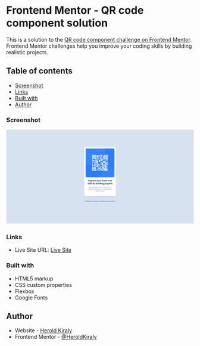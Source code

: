 # Frontend Mentor - QR code component solution

This is a solution to the [QR code component challenge on Frontend Mentor](https://www.frontendmentor.io/challenges/qr-code-component-iux_sIO_H). Frontend Mentor challenges help you improve your coding skills by building realistic projects. 

## Table of contents

- [Screenshot](#screenshot)
- [Links](#links)
- [Built with](#built-with)
- [Author](#author)

### Screenshot

![](/images/screenshot.png)

### Links

- Live Site URL: [Live Site](https://qr-code-component-main-hazel.vercel.app/)

### Built with

- HTML5 markup
- CSS custom properties
- Flexbox
- Google Fonts

## Author

- Website - [Herold Kiraly](https://heroldkiraly.github.io/)
- Frontend Mentor - [@HeroldKiraly](https://www.frontendmentor.io/profile/HeroldKiraly)